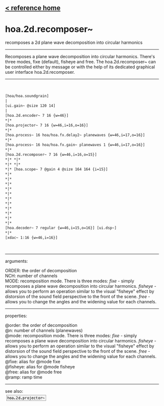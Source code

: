 [< reference home](index.html)
---

# hoa.2d.recomposer~


recomposes a 2d plane wave decomposition into circular
            harmonics

---

Recomposes a plane wave decomposition into circular harmonics. There&#39;s three
            modes, fixe (default), fisheye and free.
The hoa.2d.recomposer~ can be controlled either by message or with the help of its
            dedicated graphical user interface hoa.2d.recomposer.
<br>


---


```


[hoa/hoa.soundgrain]
|
[ui.gain~ @size 120 14]
|
[hoa.2d.encoder~ 7 16 {w=46}]
*|*
[hoa.projector~ 7 16 {w=46,i=16,o=16}]
*|*
[hoa.process~ 16 hoa/hoa.fx.delay2~ planewaves {w=46,i=17,o=16}]
*|*
[hoa.process~ 16 hoa/hoa.fx.gain~ planewaves 1 {w=46,i=17,o=16}]
*|*
[hoa.2d.recomposer~ 7 16 {w=46,i=16,o=15}]
*|* *|*
*|* *|*
*|* [hoa.scope~ 7 @gain 4 @size 164 164 {i=15}]
*|*
*|*
*|*
*|*
*|*
*|*
*|*
*|*
*|*
*|*
*|*
[hoa.decoder~ 7 regular {w=46,i=15,o=16}] [ui.dsp~]
*|*
[xdac~ 1:16 {w=46,i=16}]

            
```

---
arguments:

ORDER: the order of
            decomposition<br>
NCH: number of
            channels<br>
MODE: recomposition mode. There
            is three modes: *fixe* - simply recomposes a plane wave decomposition into circular
            harmonics. *fisheye* - allows you to perform an operation similar to the visual
            &#34;fisheye&#34; effect by distorsion of the sound field perspective to the front of the
            scene. *free* - allows you to change the angles and the widening value for each
            channels.<br>

---
properties:

@order: the order of decomposition<br>
@n: 
            number of channels (planewaves)<br>
@mode: recomposition mode. There is three modes: *fixe* - simply recomposes a
            plane wave decomposition into circular harmonics. *fisheye* - allows you to perform an
            operation similar to the visual &#34;fisheye&#34; effect by distorsion of the sound field
            perspective to the front of the scene. *free* - allows you to change the angles and the
            widening value for each channels.<br>
@fixe: alias for @mode fixe<br>
@fisheye: alias for @mode fisheye<br>
@free: alias for @mode free<br>
@ramp: ramp time<br>

---
see also:<br>
[![hoa.2d.projector~](img/object_hoa.2d.projector~.png)](hoa.2d.projector~.html)
